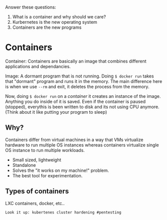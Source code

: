 
Answer these questions: 
1. What is a container and why should we care?
2. Kurbernetes is the new operating system
3. Containers are the new programs 

# Containers

Container: 
Containers are basically an image that combines different applications and dependancies. 

Image: A dormant program that is not running. Doing `$ docker run` takes that "dormant" program and runs it in the memory. The main difference here is when we use `--rm` and exit, it deletes the process from the memory. 

Now, doing `$ docker run` on a *container* it creates an instance of the image. Anything you do inside of it is saved. Even if the container is paused (stopped), everythis is been written to disk and its not using CPU anymore. (Think about it like putting your program to sleep)



## Why?
Containers differ from virtual machines in a way that VMs virtualize hardware to run multiple OS instances whereas containers virtualize single OS instance to run multiple workloads.
* Small sized, lightweight
* Standalone
* Solves the "it works on my machine!" problem. 
* The best tool for experimentation. 


## Types of containers
LXC containers, docker, etc.. 


`Look it up: kubertenes cluster hardening #pentesting` 